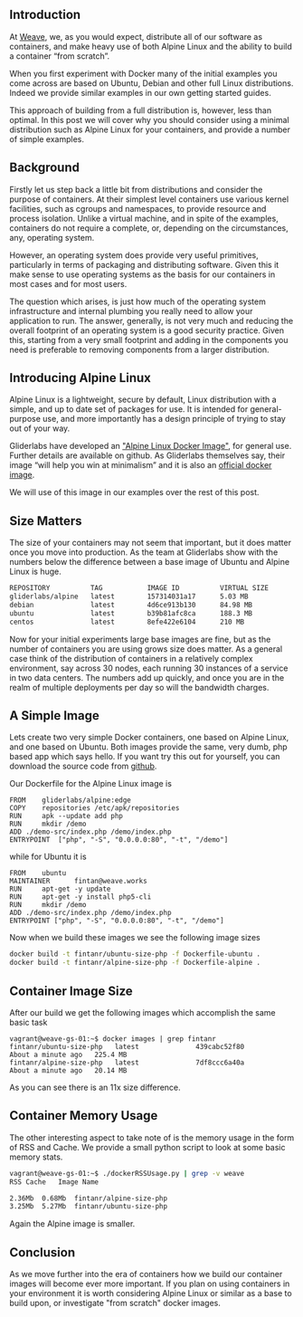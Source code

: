 ## Introduction

At [Weave](http://weave.works/), we, as you would expect, distribute all of our software as containers, and make heavy use of both Alpine Linux and the ability to build a container “from scratch”.

When you first experiment with Docker many of the initial examples you come across are based on Ubuntu, Debian and other full Linux distributions. Indeed we provide similar examples in our own getting started guides. 

This approach of building from a full distribution is, however, less than optimal. In this post we will cover why you should consider using a minimal distribution such as Alpine Linux for your containers, and provide a number of simple examples. 

## Background

Firstly let us step back a little bit from distributions and consider the purpose of containers. At their simplest level containers use various kernel facilities, such as cgroups and namespaces, to provide resource and process isolation. Unlike a virtual machine, and in spite of the examples, containers do not require a complete, or, depending on the circumstances, any, operating system.

However, an operating system does provide very useful primitives, particularly in terms of packaging and distributing software. Given this it make sense to use operating systems as the basis for our containers in most cases and for most users.

The question which arises, is just how much of the operating system infrastructure and internal plumbing you really need to allow your application to run. The answer, generally, is not very much and reducing the overall footprint of an operating system is a good security practice.  Given this, starting from a very small footprint and adding in the components you need is preferable to removing components from a larger distribution.

## Introducing Alpine Linux

Alpine Linux is a lightweight, secure by default, Linux distribution with a simple, and up to date set of packages for use. It is intended for general-purpose use, and more importantly has a design principle of trying to stay out of your way.

Gliderlabs have developed an ["Alpine Linux Docker Image"](https://github.com/gliderlabs/docker-alpine), for general use. Further details are available on github. As Gliderlabs themselves say, their image “will help you win at minimalism” and it is also an [official docker image](https://docs.docker.com/docker-hub/official_repos/).

We will use of this image in our examples over the rest of this post.

## Size Matters

The size of your containers may not seem that important, but it does matter once you move into production. As the team at Gliderlabs show with the numbers below the difference between a base image of Ubuntu and Alpine Linux is huge.

```bash
REPOSITORY          TAG           IMAGE ID          VIRTUAL SIZE
gliderlabs/alpine   latest        157314031a17      5.03 MB
debian              latest        4d6ce913b130      84.98 MB
ubuntu              latest        b39b81afc8ca      188.3 MB
centos              latest        8efe422e6104      210 MB
```

Now for your initial experiments large base images are fine, but as the number of containers you are using grows size does matter. As a general case think of the distribution of containers in a relatively complex environment, say across 30 nodes, each running 30 instances of a service in two data centers. The numbers add up quickly, and once you are in the realm of multiple deployments
per day so will the bandwidth charges. 

## A Simple Image

Lets create two very simple Docker containers, one based on Alpine Linux, and one based on Ubuntu. Both images provide the same, 
very dumb, php based app which says hello. If you want try this out for yourself, you can download
the source code from [github](https://github.com/fintanr/container-articles). 

Our Dockerfile for the Alpine Linux image is

```
FROM 	gliderlabs/alpine:edge
COPY 	repositories /etc/apk/repositories
RUN 	apk --update add php
RUN 	mkdir /demo
ADD	./demo-src/index.php /demo/index.php
ENTRYPOINT 	["php", "-S", "0.0.0.0:80", "-t", "/demo"]
```

while for Ubuntu it is 

```
FROM    ubuntu
MAINTAINER      fintan@weave.works
RUN     apt-get -y update
RUN     apt-get -y install php5-cli
RUN 	mkdir /demo
ADD	./demo-src/index.php /demo/index.php
ENTRYPOINT ["php", "-S", "0.0.0.0:80", "-t", "/demo"]
```

Now when we build these images we see the following image sizes

```bash
docker build -t fintanr/ubuntu-size-php -f Dockerfile-ubuntu .
docker build -t fintanr/alpine-size-php -f Dockerfile-alpine .
```

## Container Image Size

After our build we get the following images which accomplish the same basic task

```
vagrant@weave-gs-01:~$ docker images | grep fintanr
fintanr/ubuntu-size-php   latest              439cabc52f80        About a minute ago   225.4 MB
fintanr/alpine-size-php   latest              7df8ccc6a40a        About a minute ago   20.14 MB
```

As you can see there is an 11x size difference.

## Container Memory Usage

The other interesting aspect to take note of is the memory usage in the form of RSS and Cache. 
We provide a small python script to look at some basic memory stats.

```bash
vagrant@weave-gs-01:~$ ./dockerRSSUsage.py | grep -v weave
RSS	Cache	Image Name

2.36Mb	0.68Mb	fintanr/alpine-size-php 
3.25Mb	5.27Mb	fintanr/ubuntu-size-php 
```

Again the Alpine image is smaller.

## Conclusion

As we move further into the era of containers how we build our container images will become ever more important.
If you plan on using containers in your environment it is worth considering Alpine Linux or similar as a base to build
upon, or investigate "from scratch" docker images.
